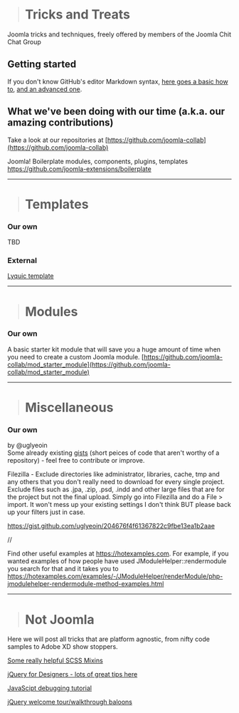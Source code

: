 > # Tricks and Treats
Joomla tricks and techniques, freely offered by members of the Joomla Chit Chat Group

## Getting started

If you don't know GitHub's editor Markdown syntax, [here goes a basic how to](https://guides.github.com/features/mastering-markdown), [and an advanced one](https://help.github.com/articles/basic-writing-and-formatting-syntax).

## What we've been doing with our time (a.k.a. our amazing contributions)

Take a look at our repositories at [https://github.com/joomla-collab](https://github.com/joomla-collab)

Joomla! Boilerplate modules, components, plugins, templates https://github.com/joomla-extensions/boilerplate

--------------------

> # Templates  

### Our own

TBD

### External

[Lyquic template](https://github.com/Lyquix/tpl_lyquix)

--------------------

> # Modules

### Our own

A basic starter kit module that will save you a huge amount of time when you need to create a custom Joomla module.
[https://github.com/joomla-collab/mod_starter_module](https://github.com/joomla-collab/mod_starter_module)

--------------------

> # Miscellaneous

### Our own

by @uglyeoin  
Some already existing [gists](https://gist.github.com/uglyeoin) (short peices of code that aren't worthy of a repository) - feel free to contribute or improve.

Filezilla - Exclude directories like administrator, libraries, cache, tmp and any others that you don't really need to download for every single project.  Exclude files such as .jpa, .zip, .psd, .indd and other large files that are for the project but not the final upload.  Simply go into Filezilla and do a File > import.  It won't mess up your existing settings I don't think BUT please back up your filters just in case.

https://gist.github.com/uglyeoin/204676f4f61367822c9fbe13ea1b2aae

//

Find other useful examples at https://hotexamples.com. For example, if you wanted examples of how people have used JModuleHelper::rendermodule you search for that and it takes you to https://hotexamples.com/examples/-/JModuleHelper/renderModule/php-jmodulehelper-rendermodule-method-examples.html

--------------------

> # Not Joomla

Here we will post all tricks that are platform agnostic, from nifty code samples to Adobe XD show stoppers.

[Some really helpful SCSS Mixins](https://engageinteractive.co.uk/blog/top-10-scss-mixins)

[jQuery for Designers - lots of great tips here](http://jqueryfordesigners.com/media/debuggers.mp4)

[JavaScipt debugging tutorial](https://developers.google.com/web/tools/chrome-devtools/javascript/breakpoints)

[jQuery welcome tour/walkthrough baloons](https://introjs.com)
